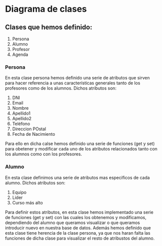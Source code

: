 # Diagrama de clases

## Clases que hemos definido:
1. Persona
2. Alumno
3. Profesor
4. Agenda

### Persona
En esta clase persona hemos definido una serie de atributos que sirven para hacer referencia a unas características generales tanto de los profesores como de los alumnos.
Dichos atributos son:
1. DNI
2. Email
3. Nombre
4. Apellido1
5. Apellido2
6. Teléfono
7. Direccion POstal
8. Fecha de Nacimiento

Para ello en dicha calse hemos definido una serie de funciones (get y set) para obetener y modificar cada uno de los atributos relacionados tanto con los alumnos como con los profesores.

### Alumno
En esta clase definimos una serie de atributos mas especificos de cada alumno.
Dichos atributos son:
1. Equipo
2. Lider
3. Curso más alto

Para definir estos atributos, en esta clase hemos implementado una serie de funciones (get y set) con las cuales los obtenemos y modificamos, dependiendo del alumno que queramos visualizar o que queramos introducir nuevo en nuestra base de datos.
Además hemos definido que esta clase tiene herencia de la clase persona, ya que nos haran falta las funciones de dicha clase para visualizar el resto de atribustos del alumno.

